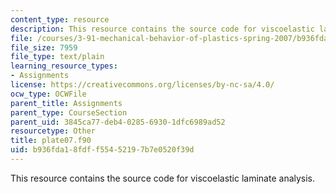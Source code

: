 ```yaml
---
content_type: resource
description: This resource contains the source code for viscoelastic laminate analysis.
file: /courses/3-91-mechanical-behavior-of-plastics-spring-2007/b936fda18fdff55452197b7e0520f39d_plate07.f90
file_size: 7959
file_type: text/plain
learning_resource_types:
- Assignments
license: https://creativecommons.org/licenses/by-nc-sa/4.0/
ocw_type: OCWFile
parent_title: Assignments
parent_type: CourseSection
parent_uid: 3845ca77-deb4-0285-6930-1dfc6989ad52
resourcetype: Other
title: plate07.f90
uid: b936fda1-8fdf-f554-5219-7b7e0520f39d
---
```

This resource contains the source code for viscoelastic laminate analysis.